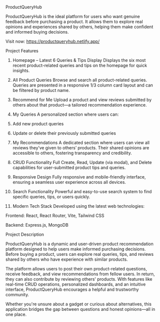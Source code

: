 ProductQueryHub

ProductQueryHub is the ideal platform for users who want genuine feedback before purchasing a product. It allows them to explore real opinions and experiences shared by others, helping them make confident and informed buying decisions.

Visit now: https://productqueryhub.netlify.app/

Project Features
1. Homepage – Latest 6 Queries & Tips Display
   Displays the six most recent product-related queries and tips on the homepage for quick insights.

2. All Product Queries
   Browse and search all product-related queries. Queries are presented in a responsive 1/3 column card layout and can be filtered by product name.

3. Recommend for Me
   Upload a product and view reviews submitted by others about that product—a tailored recommendation experience.

4. My Queries
   A personalized section where users can:
  1. Add new product queries
  2. Update or delete their previously submitted queries

5. My Recommendations
   A dedicated section where users can view all reviews they’ve given to others’ products. Their shared opinions are accessible to others, fostering transparency and credibility.

6. CRUD Functionality
   Full Create, Read, Update (via modal), and Delete capabilities for user-submitted product tips and queries.

7. Responsive Design
   Fully responsive and mobile-friendly interface, ensuring a seamless user experience across all devices.

8. Search Functionality
   Powerful and easy-to-use search system to find specific queries, tips, or users quickly.

9.  Modern Tech Stack
    Developed using the latest web technologies:

   Frontend: React, React Router, Vite, Tailwind CSS

   Backend: Express.js, MongoDB
   

Project Description

ProductQueryHub is a dynamic and user-driven product recommendation platform designed to help users make informed purchasing decisions. Before buying a product, users can explore real queries, tips, and reviews shared by others who have experience with similar products.

The platform allows users to post their own product-related questions, receive feedback, and view recommendations from fellow users. In return, they can also contribute by reviewing others' products. With features like real-time CRUD operations, personalized dashboards, and an intuitive interface, ProductQueryHub encourages a helpful and trustworthy community.

Whether you're unsure about a gadget or curious about alternatives, this application bridges the gap between questions and honest opinions—all in one place.
